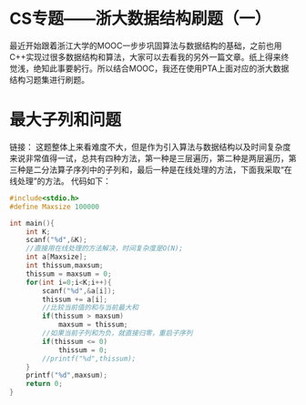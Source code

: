 # CS专题——浙大数据结构刷题（一）
最近开始跟着浙江大学的MOOC一步步巩固算法与数据结构的基础，之前也用C++实现过很多数据结构和算法，大家可以去看我的另外一篇文章。纸上得来终觉浅，绝知此事要躬行。所以结合MOOC，我还在使用PTA上面对应的浙大数据结构习题集进行刷题。
# 最大子列和问题
链接：
这题整体上来看难度不大，但是作为引入算法与数据结构以及时间复杂度来说非常值得一试，总共有四种方法，第一种是三层遍历，第二种是两层遍历，第三种是二分法算子序列中的子列和，最后一种是在线处理的方法，下面我采取“在线处理”的方法。
代码如下：
```c
#include<stdio.h>
#define Maxsize 100000

int main(){
    int K;
    scanf("%d",&K);
    //直接用在线处理的方法解决，时间复杂度是O(N);
    int a[Maxsize];
    int thissum,maxsum;
    thissum = maxsum = 0;
    for(int i=0;i<K;i++){
        scanf("%d",&a[i]);
        thissum += a[i];
        //比较当前值的和与当前最大和
        if(thissum > maxsum)
            maxsum = thissum;
        //如果当前子列和为负，就直接归零，重启子序列
        if(thissum <= 0)
            thissum = 0;
        //printf("%d",thissum);
    }
    printf("%d",maxsum);
    return 0;
}
```
